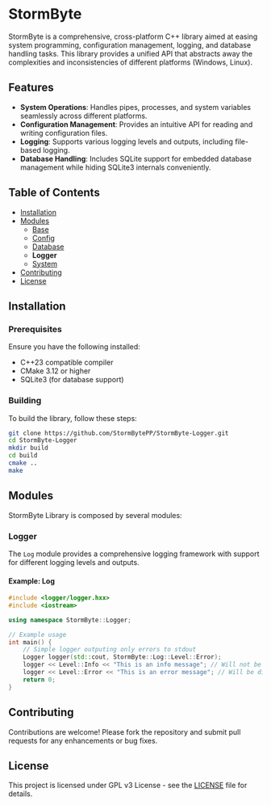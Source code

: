 # StormByte

StormByte is a comprehensive, cross-platform C++ library aimed at easing system programming, configuration management, logging, and database handling tasks. This library provides a unified API that abstracts away the complexities and inconsistencies of different platforms (Windows, Linux).

## Features

- **System Operations**: Handles pipes, processes, and system variables seamlessly across different platforms.
- **Configuration Management**: Provides an intuitive API for reading and writing configuration files.
- **Logging**: Supports various logging levels and outputs, including file-based logging.
- **Database Handling**: Includes SQLite support for embedded database management while hiding SQLite3 internals conveniently.

## Table of Contents

- [Installation](#Installation)
- [Modules](#Modules)
	- [Base](https://dev.stormbyte.org/StormByte)
	- [Config](https://dev.stormbyte.org/StormByte-Config)
	- [Database](https://dev.stormbyte.org/StormByte-Database)
	- **Logger**
	- [System](https://dev.stormbyte.org/StormByte-System)
- [Contributing](#Contributing)
- [License](#License)

## Installation

### Prerequisites

Ensure you have the following installed:

- C++23 compatible compiler
- CMake 3.12 or higher
- SQLite3 (for database support)

### Building

To build the library, follow these steps:

```sh
git clone https://github.com/StormBytePP/StormByte-Logger.git
cd StormByte-Logger
mkdir build
cd build
cmake ..
make
```

## Modules

StormByte Library is composed by several modules:

### Logger

The `Log` module provides a comprehensive logging framework with support for different logging levels and outputs.

#### Example: Log

```cpp
#include <logger/logger.hxx>
#include <iostream>

using namespace StormByte::Logger;

// Example usage
int main() {
	// Simple logger outputing only errors to stdout
	Logger logger(std::cout, StormByte::Log::Level::Error);
	logger << Level::Info << "This is an info message"; // Will not be displayed
	logger << Level::Error << "This is an error message"; // Will be displayed
	return 0;
}
```

## Contributing

Contributions are welcome! Please fork the repository and submit pull requests for any enhancements or bug fixes.

## License

This project is licensed under GPL v3 License - see the [LICENSE](LICENSE) file for details.
